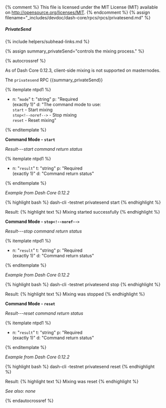 {% comment %}
This file is licensed under the MIT License (MIT) available on
http://opensource.org/licenses/MIT.
{% endcomment %}
{% assign filename="_includes/devdoc/dash-core/rpcs/rpcs/privatesend.md" %}

##### PrivateSend
{% include helpers/subhead-links.md %}

{% assign summary_privateSend="controls the mixing process." %}

{% autocrossref %}

As of Dash Core 0.12.3, client-side mixing is not supported on masternodes.

The `privatesend` RPC {{summary_privateSend}}

{% itemplate ntpd1 %}
- n: "`mode`"
  t: "string"
  p: "Required<br>(exactly 1)"
  d: "The command mode to use:<br>`start` - Start mixing<br>`stop<!--noref-->` - Stop mixing<br>`reset` - Reset mixing"

{% enditemplate %}

**Command Mode - `start`**

*Result---start command return status*

{% itemplate ntpd1 %}
- n: "`result`"
  t: "string"
  p: "Required<br>(exactly 1)"
  d: "Command return status"

{% enditemplate %}

*Example from Dash Core 0.12.2*

{% highlight bash %}
dash-cli -testnet privatesend start
{% endhighlight %}

Result:
{% highlight text %}
Mixing started successfully
{% endhighlight %}


**Command Mode - `stop<!--noref-->`**

*Result---stop command return status*

{% itemplate ntpd1 %}
- n: "`result`"
  t: "string"
  p: "Required<br>(exactly 1)"
  d: "Command return status"

{% enditemplate %}

*Example from Dash Core 0.12.2*

{% highlight bash %}
dash-cli -testnet privatesend stop
{% endhighlight %}

Result:
{% highlight text %}
Mixing was stopped
{% endhighlight %}


**Command Mode - `reset`**

*Result---reset command return status*

{% itemplate ntpd1 %}
- n: "`result`"
  t: "string"
  p: "Required<br>(exactly 1)"
  d: "Command return status"

{% enditemplate %}

*Example from Dash Core 0.12.2*

{% highlight bash %}
dash-cli -testnet privatesend reset
{% endhighlight %}

Result:
{% highlight text %}
Mixing was reset
{% endhighlight %}

*See also: none*

{% endautocrossref %}
